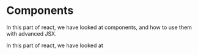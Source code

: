 # Components

In this part of react, we have looked at components, and how to use them with advanced JSX.

In this part of react, we have looked at